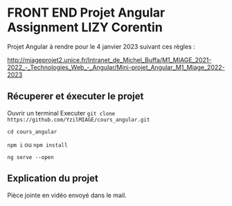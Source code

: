 # FRONT END Projet Angular Assignment LIZY Corentin

Projet Angular à rendre pour le 4 janvier 2023 suivant ces règles :

http://miageprojet2.unice.fr/Intranet_de_Michel_Buffa/M1_MIAGE_2021-2022_-_Technologies_Web_-_Angular/Mini-projet_Angular_M1_Miage_2022-2023

## Récuperer et éxecuter le projet

Ouvrir un terminal
Executer
`git clone https://github.com/YzilMIAGE/cours_angular.git` 


`cd cours_angular` 


`npm i` ou `npm install` 


`ng serve --open`

## Explication du projet

Pièce jointe en vidéo envoyé dans le mail.
